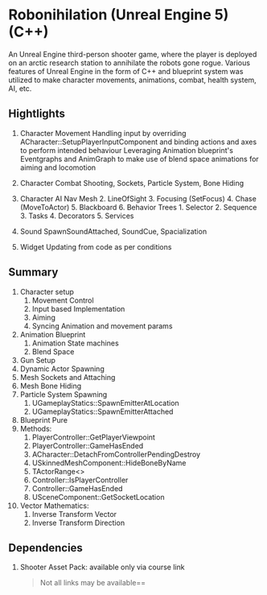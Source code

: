# Robonihilation (Unreal Engine 5)(C++)

An Unreal Engine third-person shooter game, where the player is deployed on an arctic research station to annihilate the robots gone rogue. Various features of Unreal Engine in the form of C++ and blueprint system was utilized to make character movements, animations, combat, health system, AI, etc.

## Hightlights
1. Character Movement
   Handling input by overriding ACharacter::SetupPlayerInputComponent and binding actions and axes to perform intended behaviour
   Leveraging Animation blueprint's Eventgraphs and AnimGraph to make use of blend space animations for aiming and locomotion
   
2. Character Combat
   Shooting, Sockets, Particle System, Bone Hiding
   
3. Character AI
   Nav Mesh
    2.  LineOfSight
    3.  Focusing (SetFocus)
    4.  Chase (MoveToActor)
    5.  Blackboard
    6.  Behavior Trees
         1.  Selector
         2.  Sequence
         3.  Tasks
         4.  Decorators
         5.  Services

4. Sound
   SpawnSoundAttached, SoundCue, Spacialization
   
5. Widget
   Updating from code as per conditions

## Summary
1. Character setup
   1. Movement Control
   2. Input based Implementation
   3. Aiming
   4. Syncing Animation and movement params
2. Animation Blueprint
   1. Animation State machines
   2. Blend Space
3. Gun Setup
4. Dynamic Actor Spawning
5. Mesh Sockets and Attaching
6. Mesh Bone Hiding
7. Particle System Spawning
   1. UGameplayStatics::SpawnEmitterAtLocation
   2. UGameplayStatics::SpawnEmitterAttached
8. Blueprint Pure
9. Methods:
   1. PlayerController::GetPlayerViewpoint
   2. PlayerController::GameHasEnded
   3. ACharacter::DetachFromControllerPendingDestroy
   4. USkinnedMeshComponent::HideBoneByName
   5. TActorRange<>
   6. Controller::IsPlayerController
   7. Controller::GameHasEnded
   8. USceneComponent::GetSocketLocation
10. Vector Mathematics:
    1. Inverse Transform Vector
    2. Inverse Transform Direction

## Dependencies
1. Shooter Asset Pack: available only via course link
   > Not all links may be available==
